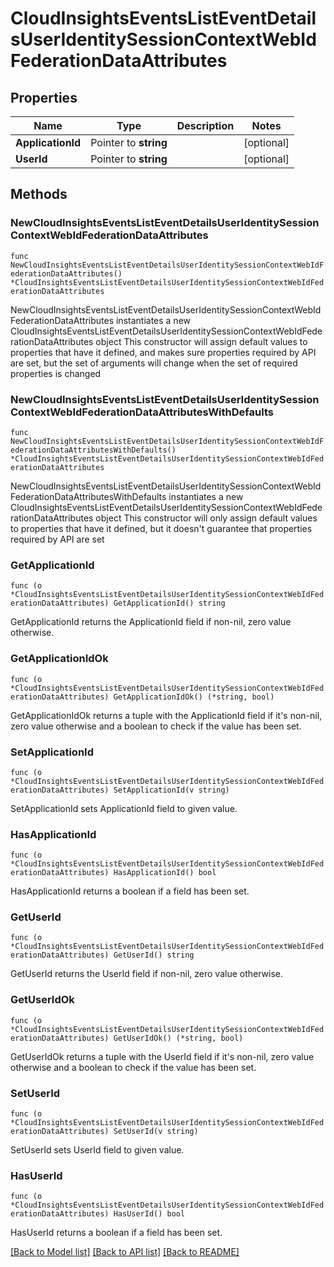 # CloudInsightsEventsListEventDetailsUserIdentitySessionContextWebIdFederationDataAttributes

## Properties

Name | Type | Description | Notes
------------ | ------------- | ------------- | -------------
**ApplicationId** | Pointer to **string** |  | [optional] 
**UserId** | Pointer to **string** |  | [optional] 

## Methods

### NewCloudInsightsEventsListEventDetailsUserIdentitySessionContextWebIdFederationDataAttributes

`func NewCloudInsightsEventsListEventDetailsUserIdentitySessionContextWebIdFederationDataAttributes() *CloudInsightsEventsListEventDetailsUserIdentitySessionContextWebIdFederationDataAttributes`

NewCloudInsightsEventsListEventDetailsUserIdentitySessionContextWebIdFederationDataAttributes instantiates a new CloudInsightsEventsListEventDetailsUserIdentitySessionContextWebIdFederationDataAttributes object
This constructor will assign default values to properties that have it defined,
and makes sure properties required by API are set, but the set of arguments
will change when the set of required properties is changed

### NewCloudInsightsEventsListEventDetailsUserIdentitySessionContextWebIdFederationDataAttributesWithDefaults

`func NewCloudInsightsEventsListEventDetailsUserIdentitySessionContextWebIdFederationDataAttributesWithDefaults() *CloudInsightsEventsListEventDetailsUserIdentitySessionContextWebIdFederationDataAttributes`

NewCloudInsightsEventsListEventDetailsUserIdentitySessionContextWebIdFederationDataAttributesWithDefaults instantiates a new CloudInsightsEventsListEventDetailsUserIdentitySessionContextWebIdFederationDataAttributes object
This constructor will only assign default values to properties that have it defined,
but it doesn't guarantee that properties required by API are set

### GetApplicationId

`func (o *CloudInsightsEventsListEventDetailsUserIdentitySessionContextWebIdFederationDataAttributes) GetApplicationId() string`

GetApplicationId returns the ApplicationId field if non-nil, zero value otherwise.

### GetApplicationIdOk

`func (o *CloudInsightsEventsListEventDetailsUserIdentitySessionContextWebIdFederationDataAttributes) GetApplicationIdOk() (*string, bool)`

GetApplicationIdOk returns a tuple with the ApplicationId field if it's non-nil, zero value otherwise
and a boolean to check if the value has been set.

### SetApplicationId

`func (o *CloudInsightsEventsListEventDetailsUserIdentitySessionContextWebIdFederationDataAttributes) SetApplicationId(v string)`

SetApplicationId sets ApplicationId field to given value.

### HasApplicationId

`func (o *CloudInsightsEventsListEventDetailsUserIdentitySessionContextWebIdFederationDataAttributes) HasApplicationId() bool`

HasApplicationId returns a boolean if a field has been set.

### GetUserId

`func (o *CloudInsightsEventsListEventDetailsUserIdentitySessionContextWebIdFederationDataAttributes) GetUserId() string`

GetUserId returns the UserId field if non-nil, zero value otherwise.

### GetUserIdOk

`func (o *CloudInsightsEventsListEventDetailsUserIdentitySessionContextWebIdFederationDataAttributes) GetUserIdOk() (*string, bool)`

GetUserIdOk returns a tuple with the UserId field if it's non-nil, zero value otherwise
and a boolean to check if the value has been set.

### SetUserId

`func (o *CloudInsightsEventsListEventDetailsUserIdentitySessionContextWebIdFederationDataAttributes) SetUserId(v string)`

SetUserId sets UserId field to given value.

### HasUserId

`func (o *CloudInsightsEventsListEventDetailsUserIdentitySessionContextWebIdFederationDataAttributes) HasUserId() bool`

HasUserId returns a boolean if a field has been set.


[[Back to Model list]](../README.md#documentation-for-models) [[Back to API list]](../README.md#documentation-for-api-endpoints) [[Back to README]](../README.md)


